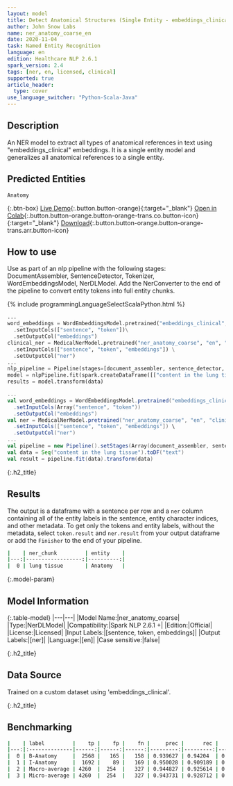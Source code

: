 ```yaml
---
layout: model
title: Detect Anatomical Structures (Single Entity - embeddings_clinical)
author: John Snow Labs
name: ner_anatomy_coarse_en
date: 2020-11-04
task: Named Entity Recognition
language: en
edition: Healthcare NLP 2.6.1
spark_version: 2.4
tags: [ner, en, licensed, clinical]
supported: true
article_header:
  type: cover
use_language_switcher: "Python-Scala-Java"
---
```


## Description

An NER model to extract all types of anatomical references in text using "embeddings_clinical" embeddings. It is a single entity model and generalizes all anatomical references to a single entity.

## Predicted Entities
`Anatomy`

{:.btn-box}
[Live Demo](https://demo.johnsnowlabs.com/healthcare/NER_ANATOMY/){:.button.button-orange}{:target="_blank"}
[Open in Colab](https://githubtocolab.com/JohnSnowLabs/spark-nlp-workshop/blob/master/tutorials/Certification_Trainings/Healthcare/1.Clinical_Named_Entity_Recognition_Model.ipynb){:.button.button-orange.button-orange-trans.co.button-icon}{:target="_blank"}
[Download](https://s3.amazonaws.com/auxdata.johnsnowlabs.com/clinical/models/ner_anatomy_coarse_en_2.6.1_2.4_1604435935079.zip){:.button.button-orange.button-orange-trans.arr.button-icon}


## How to use

Use as part of an nlp pipeline with the following stages: DocumentAssembler, SentenceDetector, Tokenizer, WordEmbeddingsModel, NerDLModel. Add the NerConverter to the end of the pipeline to convert entity tokens into full entity chunks.

<div class="tabs-box" markdown="1">

{% include programmingLanguageSelectScalaPython.html %}

```python
...
word_embeddings = WordEmbeddingsModel.pretrained("embeddings_clinical", "en", "clinical/models")\
  .setInputCols(["sentence", "token"])\
  .setOutputCol("embeddings")
clinical_ner = MedicalNerModel.pretrained("ner_anatomy_coarse", "en", "clinical/models") \
  .setInputCols(["sentence", "token", "embeddings"]) \
  .setOutputCol("ner")
...
nlp_pipeline = Pipeline(stages=[document_assembler, sentence_detector, tokenizer, word_embeddings, clinical_ner, ner_converter])
model = nlpPipeline.fit(spark.createDataFrame([["content in the lung tissue"]]).toDF("text"))
results = model.transform(data)
```

```scala
...
val word_embeddings = WordEmbeddingsModel.pretrained("embeddings_clinical", "en", "clinical/models")
  .setInputCols(Array("sentence", "token"))
  .setOutputCol("embeddings")
val ner = MedicalNerModel.pretrained("ner_anatomy_coarse", "en", "clinical/models") \
  .setInputCols(["sentence", "token", "embeddings"]) \
  .setOutputCol("ner")
...
val pipeline = new Pipeline().setStages(Array(document_assembler, sentence_detector, tokenizer, word_embeddings, ner, ner_converter))
val data = Seq("content in the lung tissue").toDF("text")
val result = pipeline.fit(data).transform(data)
```

</div>

{:.h2_title}
## Results
The output is a dataframe with a sentence per row and a ``ner`` column containing all of the entity labels in the sentence, entity character indices, and other metadata. To get only the tokens and entity labels, without the metadata, select ``token.result`` and ``ner.result`` from your output dataframe or add the ``Finisher`` to the end of your pipeline.
```bash
|    | ner_chunk         | entity    |
|---:|------------------:|----------:|
|  0 | lung tissue       | Anatomy   |
```

{:.model-param}
## Model Information

{:.table-model}
|---|---|
|Model Name:|ner_anatomy_coarse|
|Type:|NerDLModel|
|Compatibility:|Spark NLP 2.6.1 +|
|Edition:|Official|
|License:|Licensed|
|Input Labels:|[sentence, token, embeddings]|
|Output Labels:|[ner]|
|Language:|[en]|
|Case sensitive:|false|

{:.h2_title}
## Data Source
Trained on a custom dataset using 'embeddings_clinical'.

{:.h2_title}
## Benchmarking
```bash
|    | label         |    tp |    fp |    fn |     prec |      rec |       f1 |
|---:|:--------------|------:|------:|------:|---------:|---------:|---------:|
|  0 | B-Anatomy     |  2568 |   165 |   158 | 0.939627 | 0.94204  | 0.940832 |
|  1 | I-Anatomy     |  1692 |    89 |   169 | 0.950028 | 0.909189 | 0.92916  |
|  2 | Macro-average | 4260  |  254  |   327 | 0.944827 | 0.925614 | 0.935122 |
|  3 | Micro-average | 4260  |  254  |   327 | 0.943731 | 0.928712 | 0.936161 |
```
